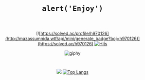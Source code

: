 <h1 align="center">

`alert('Enjoy')`
</h1>
<br/>

<div align='center'>

[![https://solved.ac/profile/h970126](http://mazassumnida.wtf/api/mini/generate_badge?boj=h970126)](https://solved.ac/h970126)
[![Hits](https://hits.seeyoufarm.com/api/count/incr/badge.svg?url=https%3A%2F%2Fgithub.com%2Frivercity310&count_bg=%2379C83D&title_bg=%23555555&icon=&icon_color=%23E7E7E7&title=hits&edge_flat=false)](https://github.com/rivercity310)
</div>


<center>

![giphy](https://user-images.githubusercontent.com/95991654/202862364-b16db851-92ae-4884-87b0-fc418b0405a0.gif)
</center>

<br/>

<center style="display: block">
    
<picture style="display: inline-block">
        <source 
          srcset="https://github-readme-stats.vercel.app/api?username=rivercity310&show_icons=true&theme=dark"
          media="(prefers-color-scheme: dark)"
        />
        <source
          srcset="https://github-readme-stats.vercel.app/api?username=rivercity310&show_icons=true"
          media="(prefers-color-scheme: light), (prefers-color-scheme: no-preference)"
        />
        <img src="https://github-readme-stats.vercel.app/api?username=rivercity310&show_icons=true" /> 
    </picture>

<div style="display: inline-flex; height: 100%">

[![Top Langs](https://github-readme-stats.vercel.app/api/top-langs/?username=rivercity310&layout=compact)](https://github.com/anuraghazra/github-readme-stats)
</div>
</center>